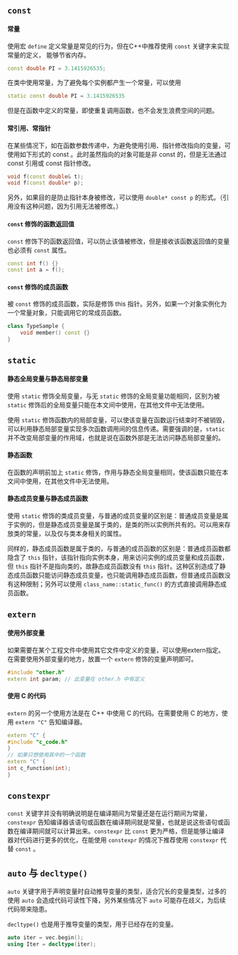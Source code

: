## **`const`**
#### 常量
使用宏 `define` 定义常量是常见的行为，但在C++中推荐使用 `const` 关键字来实现常量的定义， 能够节省内存。
```c++
const double PI = 3.1415926535;
```
在类中使用常量，为了避免每个实例都产生一个常量，可以使用
```c++
static const double PI = 3.1415926535
```
但是在函数中定义的常量，即使重复调用函数，也不会发生浪费空间的问题。

#### 常引用、常指针
在某些情况下，如在函数参数传递中，为避免使用引用、指针修改指向的变量，可使用如下形式的 const 。此时虽然指向的对象可能是非 const 的，但是无法通过 const 引用或 const 指针修改。
```c++
void f(const double& t);
void f(const double* p);
```
另外，如果目的是防止指针本身被修改，可以使用 `double* const p` 的形式。（引用没有这种问题，因为引用无法被修改。）

#### `const` 修饰的函数返回值
`const` 修饰下的函数返回值，可以防止该值被修改，但是接收该函数返回值的变量也必须有 `const` 属性。
```c++
const int f() {}
const int a = f();
```

#### `const` 修饰的成员函数
被 `const` 修饰的成员函数，实际是修饰 this 指针。另外，如果一个对象实例化为一个常量对象，只能调用它的常成员函数。
```c++
class TypeSample {
    void member() const {}
}
```

## **`static`**
#### 静态全局变量与静态局部变量
使用 `static` 修饰全局变量，与无 `static` 修饰的全局变量功能相同，区别为被 `static` 修饰后的全局变量只能在本文间中使用，在其他文件中无法使用。

使用 `static` 修饰函数内的局部变量，可以使该变量在函数运行结束时不被销毁，可以利用静态局部变量实现多次函数调用间的信息传递。需要强调的是，`static` 并不改变局部变量的作用域，也就是说在函数外部是无法访问静态局部变量的。

#### 静态函数
在函数的声明前加上 `static` 修饰，作用与静态全局变量相同，使该函数只能在本文间中使用，在其他文件中无法使用。

#### 静态成员变量与静态成员函数
使用 `static` 修饰的类成员变量，与普通的成员变量的区别是：普通成员变量是属于实例的，但是静态成员变量是属于类的，是类的所以实例所共有的。可以用来存放类的常量，以及仅与类本身相关的属性。

同样的，静态成员函数是属于类的，与普通的成员函数的区别是：普通成员函数都隐含了 `this` 指针，该指针指向实例本身，用来访问实例的成员变量和成员函数，但 `this` 指针不是指向类的，故静态成员函数没有 `this` 指针。这种区别造成了静态成员函数只能访问静态成员变量，也只能调用静态成员函数，但普通成员函数没有这种限制；另外可以使用 `class_name::static_func()` 的方式直接调用静态成员函数。


## **`extern`**
#### 使用外部变量
如果需要在某个工程文件中使用其它文件中定义的变量，可以使用extern指定。在需要使用外部变量的地方，放置一个 `extern` 修饰的变量声明即可。
```c++
#include "other.h"
extern int param; // 此变量在 other.h 中有定义
```

#### 使用 C 的代码
`extern` 的另一个使用方法是在 C++ 中使用 C 的代码。在需要使用 C 的地方，使用 `extern "C"` 告知编译器。
```c++
extern "C" {
#include "c_code.h"
}
// 如果只想使用其中的一个函数
extern "C" {
int c_function(int);
}
```

## `constexpr`
`const` 关键字并没有明确说明是在编译期间为常量还是在运行期间为常量，`constexpr` 告知编译器该语句或函数在编译期间就是常量，也就是说这些语句或函数在编译期间就可以计算出来。`constexpr` 比 `const` 更为严格，但是能够让编译器对代码进行更多的优化，在能使用 `constexpr` 的情况下推荐使用 `constexpr` 代替 `const` 。

## `auto` 与 `decltype()`
`auto` 关键字用于声明变量时自动推导变量的类型，适合冗长的变量类型，过多的使用 `auto` 会造成代码可读性下降，另外某些情况下 `auto` 可能存在歧义，为后续代码带来隐患。

`decltype()` 也是用于推导变量的类型，用于已经存在的变量。

```c++
auto iter = vec.begin();
using Iter = decltype(iter);
```
